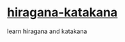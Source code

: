 # [hiragana-katakana](https://zhqjiang.github.io/hiragana-katakana/src/index.html)
learn hiragana and katakana

